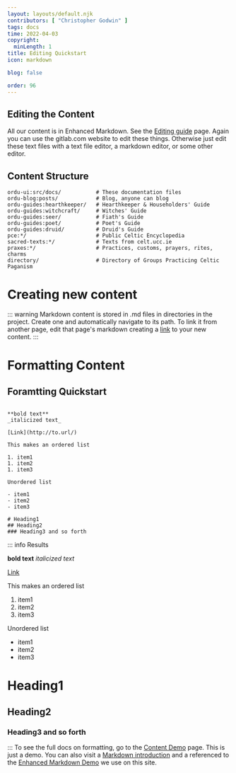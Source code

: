 ```yaml
---
layout: layouts/default.njk
contributors: [ "Christopher Godwin" ]
tags: docs
time: 2022-04-03
copyright:
  minLength: 1
title: Editing Quickstart
icon: markdown

blog: false

order: 96
---
```

## Editing the Content

All our content is in Enhanced Markdown. See the [Editing guide](/docs/editing) page. Again you can use the gitlab.com website to edit these things. Otherwise just edit these text files
with a text file editor, a markdown editor, or some other editor.

## Content Structure

```
ordu-ui:src/docs/           # These documentation files
ordu-blog:posts/            # Blog, anyone can blog
ordu-guides:hearthkeeper/   # Hearthkeeper & Householders' Guide
ordu-guides:witchcraft/     # Witches' Guide
ordu-guides:seer/           # Fiath's Guide
ordu-guides:poet/           # Poet's Guide
ordu-guides:druid/          # Druid's Guide
pce:*/                      # Public Celtic Encyclopedia
sacred-texts:*/             # Texts from celt.ucc.ie
praxes:*/                   # Practices, customs, prayers, rites, charms
directory/                  # Directory of Groups Practicing Celtic Paganism
```
# Creating new content

::: warning
Markdown content is stored in .md files in directories in the project. Create one and automatically navigate to its path.
To link it from another page, edit that page's markdown creating a [link](/docs/editing/links) to your new content.
:::

# Formatting Content

## Foramtting Quickstart

```

**bold text**
_italicized text_

[Link](http://to.url/)

This makes an ordered list

1. item1
1. item2
1. item3

Unordered list

- item1
- item2
- item3

# Heading1
## Heading2
### Heading3 and so forth
```
::: info Results

**bold text**
_italicized text_

[Link](http://to.url/)

This makes an ordered list

1. item1
1. item2
1. item3

Unordered list

- item1
- item2
- item3

# Heading1
## Heading2
### Heading3 and so forth
:::
To see the full docs on formatting, go to the [Content Demo](/docs/editing) page. This is
 just a demo. You can also visit a [Markdown introduction](https://vuepress-theme-hope.github.io/v2/guide/get-started/markdown.html#markdown-introduction) and a referenced to the
 [Enhanced Markdown Demo](https://vuepress-theme-hope.github.io/v2/cookbook/markdown/demo.html) we use on this site.